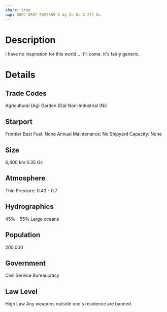 ```yaml
---
share: true
uwp: 0802 0802 E455589-6 Ag Ga Ni A 211 Na
---
```


# Description
I have no inspiration for this world... It'll come. It's fairly generic.

# Details
## Trade Codes
Agricultural (Ag)
Garden (Ga)
Non-Industrial (Ni)

## Starport
Frontier
Best Fuel: None
Annual Maintenance: No
Shipyard Capacity: None

## Size
6,400 km
0.35 Gs

## Atmosphere
Thin
Pressure: 0.43 - 0.7

## Hydrographics
45% - 55%
Large oceans

## Population
200,000

## Government
Civil Service Bureaucracy

## Law Level
High Law
Any weapons outside one's residence are banned.
